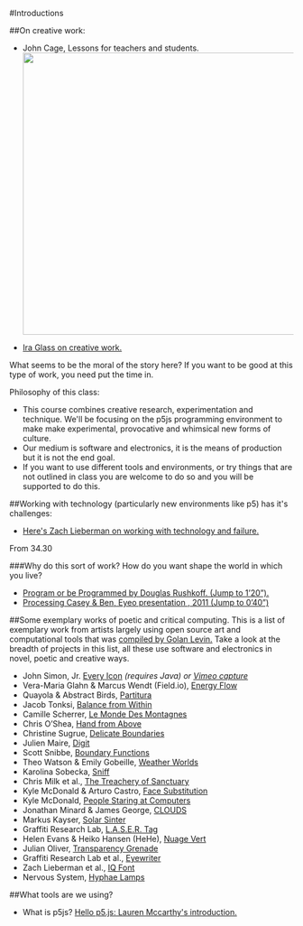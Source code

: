 #Introductions

##On creative work:

* John Cage, Lessons for teachers and students.  
<img src="../../images/Cage-Advice_LG.jpg" width="500"></br>

* [Ira Glass on creative work.](https://www.youtube.com/embed/BI23U7U2aUY)

What seems to be the moral of the story here? If you want to be good at this type of work, you need put the time in.  

Philosophy of this class:  
* This course combines creative research, experimentation and technique. We'll be focusing on the p5js programming environment to make make experimental, provocative and whimsical new forms of culture.
* Our medium is software and electronics, it is the means of production but it is not the end goal.
* If you want to use different tools and environments, or try things that are not outlined in class you are welcome to do so and you will be supported to do this.  

##Working with technology (particularly new environments like p5) has it's challenges:

* [Here's Zach Lieberman on working with technology and failure.](https://player.vimeo.com/video/47203759?color=55c4e4)

From 34.30  

###Why do this sort of work? How do you want shape the world in which you live?

* [Program or be Programmed by Douglas Rushkoff. (Jump to 1’20”).](https://www.youtube.com/watch?v=imV3pPIUy1k&t=80)
* [Processing Casey & Ben, Eyeo presentation , 2011 (Jump to 0’40”)](https://vimeo.com/28117873)

##Some exemplary works of poetic and critical computing.
This is a list of exemplary work from artists largely using open source art and computational tools that was [compiled by Golan Levin.](http://www.flong.com/) Take a look at the breadth of projects in this list, all these use software and electronics in novel, poetic and creative ways.

<ul><li>John Simon, Jr. <a href="http://www.numeral.com/eicon.html" target="_blank">Every Icon</a> <em>(requires Java) or <a href="https://vimeo.com/50767345" target="_blank">Vimeo capture</a></em></li>
<li>Vera-Maria Glahn &amp; Marcus Wendt (Field.io), <a href="http://www.field.io/project/energy-flow" target="_blank">Energy Flow</a></li>
<li>Quayola &amp; Abstract Birds, <a href="http://www.abstractbirds.com/34019/335543/projects/partitura" target="_blank">Partitura</a></li>
<li>Jacob Tonksi, <a href="https://vimeo.com/72826106" target="_blank">Balance from Within</a></li>
<li>Camille Scherrer, <a href="http://www.chipchip.ch/works/interaction/LeMondeDesMontagnes/LeMondeDesMontagnes.html" target="_blank">Le Monde Des Montagnes</a></li>
<li>Chris O&rsquo;Shea, <a href="http://www.chrisoshea.org/hand-from-above" target="_blank">Hand from Above</a></li>
<li>Christine Sugrue, <a href="http://csugrue.com/delicateboundaries/" target="_blank">Delicate Boundaries</a></li>
<li>Julien Maire, <a href="http://www.youtube.com/watch?v=AJgNOU6cOgM" target="_blank">Digit</a></li>
<li>Scott Snibbe, <a href="http://www.snibbe.com/projects/interactive/boundaryfunctions/" target="_blank">Boundary Functions</a></li>
<li>Theo Watson &amp; Emily Gobeille, <a href="http://design-io.com/projects/WeatherWorlds/" target="_blank">Weather Worlds</a></li>
<li>Karolina Sobecka, <a href="http://www.gravitytrap.com/artwork/sniff" target="_blank">Sniff</a></li>
<li>Chris Milk et al.,&nbsp;<a href="http://www.youtube.com/watch?v=_2kZdl8hs_s" target="_blank">The Treachery of Sanctuary</a></li>
<li>Kyle McDonald &amp; Arturo Castro, <a href="https://vimeo.com/29348533" target="_blank">Face Substitution</a></li>
<li>Kyle McDonald, <a href="http://www.carbonated.tv/technology/secret-service-investigates-apple-store-spy-camera-artist" target="_blank">People Staring at Computers</a></li>
<li>Jonathan Minard &amp; James George, <a href="https://vimeo.com/42852185" target="_blank">CLOUDS</a></li>
<li>Markus Kayser, <a href="http://www.markuskayser.com/work/solarsinter/" target="_blank">Solar Sinter</a></li>
<li>Graffiti Research Lab,&nbsp;<a href="https://vimeo.com/1250765" target="_blank">L.A.S.E.R. Tag</a></li>
<li>Helen Evans &amp; Heiko Hansen (HeHe), <a href="https://vimeo.com/17350218" target="_blank">Nuage Vert</a></li>
<li>Julian Oliver, <a href="http://transparencygrenade.com/" target="_blank">Transparency Grenade</a></li>
<li>Graffiti Research Lab et al.,&nbsp;<a href="https://vimeo.com/6376466" target="_blank">Eyewriter</a></li>
<li>Zach Lieberman et al.,&nbsp;<a href="https://vimeo.com/5233789" target="_blank">IQ Font</a></li>
<li>Nervous System,&nbsp;<a href="http://n-e-r-v-o-u-s.com/shop/generativeProduct.php?code=99" target="_blank">Hyphae Lamps</a></li>
</ul>

##What tools are we using?

* What is p5js?
[Hello p5.js: Lauren Mccarthy's introduction.](http://hello.p5js.org/)
